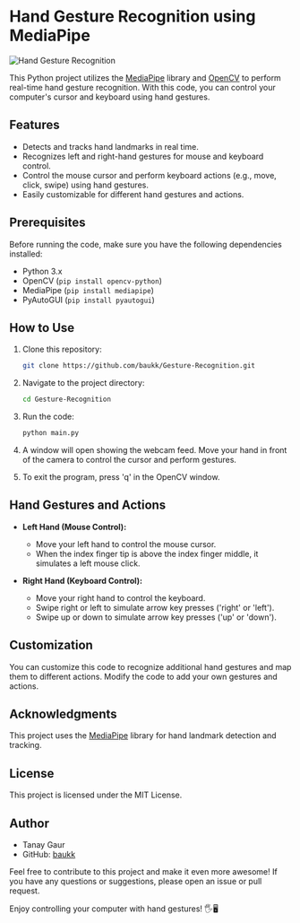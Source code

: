 # Hand Gesture Recognition using MediaPipe

![Hand Gesture Recognition](https://github.com/baukk/Gesture-Recognition/assets/76152244/52d33d2b-3cff-44c7-b504-a670c5927e67)

This Python project utilizes the [MediaPipe](https://mediapipe.dev/) library and [OpenCV](https://opencv.org/) to perform real-time hand gesture recognition. With this code, you can control your computer's cursor and keyboard using hand gestures.

## Features

- Detects and tracks hand landmarks in real time.
- Recognizes left and right-hand gestures for mouse and keyboard control.
- Control the mouse cursor and perform keyboard actions (e.g., move, click, swipe) using hand gestures.
- Easily customizable for different hand gestures and actions.

## Prerequisites

Before running the code, make sure you have the following dependencies installed:

- Python 3.x
- OpenCV (`pip install opencv-python`)
- MediaPipe (`pip install mediapipe`)
- PyAutoGUI (`pip install pyautogui`)

## How to Use


1. Clone this repository:

   ```bash
   git clone https://github.com/baukk/Gesture-Recognition.git
   ```  

2. Navigate to the project directory:

   ```bash
   cd Gesture-Recognition
   ```

3. Run the code:

   ```bash
   python main.py
   ```

4. A window will open showing the webcam feed. Move your hand in front of the camera to control the cursor and perform gestures.

5. To exit the program, press 'q' in the OpenCV window.

## Hand Gestures and Actions

- **Left Hand (Mouse Control):**
  - Move your left hand to control the mouse cursor.
  - When the index finger tip is above the index finger middle, it simulates a left mouse click.

- **Right Hand (Keyboard Control):**
  - Move your right hand to control the keyboard.
  - Swipe right or left to simulate arrow key presses ('right' or 'left').
  - Swipe up or down to simulate arrow key presses ('up' or 'down').

## Customization

You can customize this code to recognize additional hand gestures and map them to different actions. Modify the code to add your own gestures and actions.

## Acknowledgments

This project uses the [MediaPipe](https://mediapipe.dev/) library for hand landmark detection and tracking.

## License

This project is licensed under the MIT License.

## Author

- Tanay Gaur
- GitHub: [baukk](https://github.com/baukk)

Feel free to contribute to this project and make it even more awesome! If you have any questions or suggestions, please open an issue or pull request.

Enjoy controlling your computer with hand gestures! 🖐️🖥️
